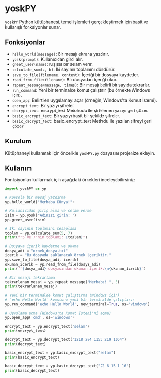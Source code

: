 # yoskPY

`yoskPY` Python kütüphanesi, temel işlemleri gerçekleştirmek için basit ve kullanışlı fonksiyonlar sunar.

## Fonksiyonlar

- `hello_world(message)`: Bir mesajı ekrana yazdırır.
- `yosk(prompt)`: Kullanıcıdan girdi alır.
- `greet_user(name)`: Kişisel bir selam verir.
- `calculate_sum(a, b)`: İki sayının toplamını döndürür.
- `save_to_file(filename, content)`: İçeriği bir dosyaya kaydeder.
- `read_from_file(filename)`: Bir dosyadan içeriği okur.
- `repeat_message(message, times)`: Bir mesajı belirli bir sayıda tekrarlar.
- `run_command`: Yeni bir terminalde komut çalıştırır (bu örnekte Windows için).
- `open_app`: Belirtilen uygulamayı açar (örneğin, Windows'ta Komut İstemi).
- `encrypt_text`: Bir yazıyı şifreler.
- `decrypt_text`: encrypt_text Metohodu ile şirfelenen yazıyı geri çözer.
- `basic_encrypt_text`: Bir yazıyı basit bir şekilde şifreler.
- `basic_decrypt_text`: basic_encrypt_text Methıdu ile yazılan şifreyi geri çözer

## Kurulum

Kütüphaneyi kullanmak için öncelikle `yoskPY.py` dosyasını projenize ekleyin.

## Kullanım

Fonksiyonları kullanmak için aşağıdaki örnekleri inceleyebilirsiniz:

```python
import yoskPY as yp

# Konsola bir mesaj yazdırma
yp.hello_world("Merhaba Dünya!")

# Kullanıcıdan giriş alma ve selam verme
isim = yp.yosk("Adınızı girin: ")
yp.greet_user(isim)

# İki sayının toplamını hesaplama
toplam = yp.calculate_sum(5, 7)
print(f"5 ve 7'nin toplamı: {toplam}")

# Dosyaya içerik kaydetme ve okuma
dosya_adi = "ornek_dosya.txt"
icerik = "Bu dosyada saklanacak örnek içeriktir."
yp.save_to_file(dosya_adi, icerik)
okunan_icerik = yp.read_from_file(dosya_adi)
print(f"{dosya_adi} dosyasından okunan içerik:\n{okunan_icerik}")

# Bir mesajı tekrarlama
tekrarlanan_mesaj = yp.repeat_message("Merhaba! ", 3)
print(tekrarlanan_mesaj)

# Yeni bir terminalde komut çalıştırma (Windows için)
# 'echo Hello World' komutunu yeni bir terminalde çalıştırır
yp.run_command('echo Hello World', new_terminal=True, os='windows')

# Uygulama açma (Windows'ta Komut İstemi'ni açma)
yp.open_app('cmd', os='windows')

encrypt_text = yp.encrypt_text("selam")
print(encrypt_text)

decrypt_text = yp.decrypt_text("1218 264 1155 219 1164")
print(decrypt_text)

basic_encrypt_text = yp.basic_encrypt_text("selam")
print(basic_encrypt_text)

basic_decrypt_text = yp.basic_decrypt_text("22 6 15 1 16")
print(basic_decrypt_text)
